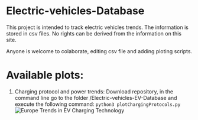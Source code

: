 # Electric-vehicles-Database

This project is intended to track electric vehicles trends. The information is stored in csv files. No rights can be derived from the information on this site. 

Anyone is welcome to colaborate, editing csv file and adding ploting scripts.

# Available plots:

1. Charging protocol and power trends: Download repository, in the command line go to the folder /Electric-vehicles-EV-Database and execute the following command: `python3 plotChargingProtocols.py`
![Europe Trends in EV Charging Technology](https://github.com/OSkrk/Electric-vehicles-EV-Database/blob/main/newplot.png "Figure")
  
